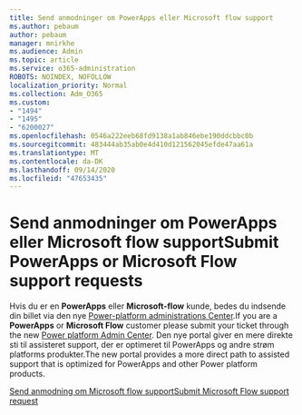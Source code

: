```yaml
---
title: Send anmodninger om PowerApps eller Microsoft flow support
ms.author: pebaum
author: pebaum
manager: mnirkhe
ms.audience: Admin
ms.topic: article
ms.service: o365-administration
ROBOTS: NOINDEX, NOFOLLOW
localization_priority: Normal
ms.collection: Adm_O365
ms.custom:
- "1494"
- "1495"
- "6200027"
ms.openlocfilehash: 0546a222eeb68fd9138a1ab846ebe190ddcbbc0b
ms.sourcegitcommit: 483444ab35ab0e4d410d121562045efde47aa61a
ms.translationtype: MT
ms.contentlocale: da-DK
ms.lasthandoff: 09/14/2020
ms.locfileid: "47653435"
---
```

# <a name="submit-powerapps-or-microsoft-flow-support-requests"></a><span data-ttu-id="12dcf-102">Send anmodninger om PowerApps eller Microsoft flow support</span><span class="sxs-lookup"><span data-stu-id="12dcf-102">Submit PowerApps or Microsoft Flow support requests</span></span>

<span data-ttu-id="12dcf-103">Hvis du er en **PowerApps** eller **Microsoft-flow** kunde, bedes du indsende din billet via den nye [Power-platform administrations Center](https://admin.powerplatform.microsoft.com/support?newTicket&product=15819).</span><span class="sxs-lookup"><span data-stu-id="12dcf-103">If you are a **PowerApps** or **Microsoft Flow** customer please submit your ticket through the new [Power platform Admin Center](https://admin.powerplatform.microsoft.com/support?newTicket&product=15819).</span></span> <span data-ttu-id="12dcf-104">Den nye portal giver en mere direkte sti til assisteret support, der er optimeret til PowerApps og andre strøm platforms produkter.</span><span class="sxs-lookup"><span data-stu-id="12dcf-104">The new portal provides a more direct path to assisted support that is optimized for PowerApps and other Power platform products.</span></span>

[<span data-ttu-id="12dcf-105">Send anmodning om Microsoft flow support</span><span class="sxs-lookup"><span data-stu-id="12dcf-105">Submit Microsoft Flow support request</span></span>](https://admin.powerplatform.microsoft.com/support?newTicket&product=Flow)